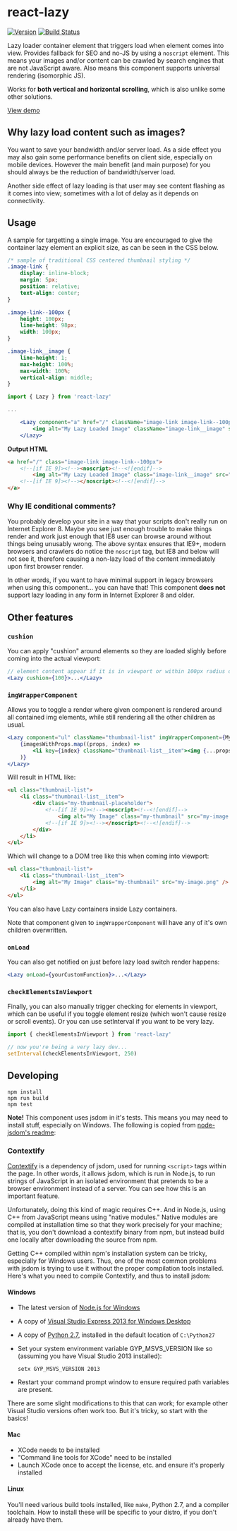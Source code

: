 # react-lazy
[![Version](http://img.shields.io/npm/v/react-lazy.svg)](https://www.npmjs.org/package/react-lazy)
[![Build Status](https://travis-ci.org/Merri/react-lazy.svg)](https://travis-ci.org/Merri/react-lazy)

Lazy loader container element that triggers load when element comes into view. Provides fallback for SEO and no-JS by
using a `noscript` element. This means your images and/or content can be crawled by search engines that are not
JavaScript aware. Also means this component supports universal rendering (isomorphic JS).

Works for **both vertical and horizontal scrolling**, which is also unlike some other solutions.

[View demo](https://merri.github.io/react-lazy/)

## Why lazy load content such as images?

You want to save your bandwidth and/or server load. As a side effect you may also gain some performance benefits on
client side, especially on mobile devices. However the main benefit (and main purpose) for you should always be the
reduction of bandwidth/server load.

Another side effect of lazy loading is that user may see content flashing as it comes into view; sometimes with a lot of
delay as it depends on connectivity.

## Usage

A sample for targetting a single image. You are encouraged to give the container lazy element an explicit size, as can
be seen in the CSS below.

```css
/* sample of traditional CSS centered thumbnail styling */
.image-link {
    display: inline-block;
    margin: 5px;
    position: relative;
    text-align: center;
}

.image-link--100px {
    height: 100px;
    line-height: 98px;
    width: 100px;
}

.image-link__image {
    line-height: 1;
    max-height: 100%;
    max-width: 100%;
    vertical-align: middle;
}
```

```jsx
import { Lazy } from 'react-lazy'

...

    <Lazy component="a" href="/" className="image-link image-link--100px">
        <img alt="My Lazy Loaded Image" className="image-link__image" src="my-lazy-loaded-image.png" />
    </Lazy>
```

**Output HTML**

```html
<a href="/" class="image-link image-link--100px">
    <!--[if IE 9]><!--><noscript><!--<![endif]-->
        <img alt="My Lazy Loaded Image" class="image-link__image" src="my-lazy-loaded-image.png" />
    <!--[if IE 9]><!--></noscript><!--<![endif]-->
</a>
```

### Why IE conditional comments?

You probably develop your site in a way that your scripts don't really run on Internet Explorer 8. Maybe you see just
enough trouble to make things render and work just enough that IE8 user can browse around without things being unusably
wrong. The above syntax ensures that IE9+, modern browsers and crawlers do notice the `noscript` tag, but IE8 and below
will not see it, therefore causing a non-lazy load of the content immediately upon first browser render.

In other words, if you want to have minimal support in legacy browsers when using this component... you can have that!
This component **does not** support lazy loading in any form in Internet Explorer 8 and older.

## Other features

### `cushion`

You can apply "cushion" around elements so they are loaded slighly before coming into the actual viewport:

```jsx
// element content appear if it is in viewport or within 100px radius of it
<Lazy cushion={100}>...</Lazy>
```

### `imgWrapperComponent`

Allows you to toggle a render where given component is rendered around all contained img elements, while still rendering
all the other children as usual.

```jsx
<Lazy component="ul" className="thumbnail-list" imgWrapperComponent={MyThumbnailPlaceholder}>
    {imagesWithProps.map((props, index) =>
        <li key={index} className="thumbnail-list__item"><img {...props} /></li>
    )}
</Lazy>
```

Will result in HTML like:

```html
<ul class="thumbnail-list">
    <li class="thumbnail-list__item">
        <div class="my-thumbnail-placeholder">
            <!--[if IE 9]><!--><noscript><!--<![endif]-->
                <img alt="My Image" class="my-thumbnail" src="my-image.png" />
            <!--[if IE 9]><!--></noscript><!--<![endif]-->
        </div>
    </li>
</ul>
```

Which will change to a DOM tree like this when coming into viewport:

```html
<ul class="thumbnail-list">
    <li class="thumbnail-list__item">
        <img alt="My Image" class="my-thumbnail" src="my-image.png" />
    </li>
</ul>
```

You can also have Lazy containers inside Lazy containers.

Note that component given to `imgWrapperComponent` will have any of it's own children overwritten.

### `onLoad`

You can also get notified on just before lazy load switch render happens:

```jsx
<Lazy onLoad={yourCustomFunction}>...</Lazy>
```

### `checkElementsInViewport`

Finally, you can also manually trigger checking for elements in viewport, which can be useful if you toggle element
resize (which won't cause resize or scroll events). Or you can use setInterval if you want to be very lazy.

```js
import { checkElementsInViewport } from 'react-lazy'

// now you're being a very lazy dev...
setInterval(checkElementsInViewport, 250)
```

## Developing

```
npm install
npm run build
npm test
```

**Note!** This component uses jsdom in it's tests. This means you may need to install stuff, especially on
Windows. The following is copied from [node-jsdom's readme](https://github.com/darrylwest/node-jsdom):

### Contextify

[Contextify](https://npmjs.org/package/contextify) is a dependency of jsdom, used for running `<script>` tags within the
page. In other words, it allows jsdom, which is run in Node.js, to run strings of JavaScript in an isolated environment
that pretends to be a browser environment instead of a server. You can see how this is an important feature.

Unfortunately, doing this kind of magic requires C++. And in Node.js, using C++ from JavaScript means using "native
modules." Native modules are compiled at installation time so that they work precisely for your machine; that is, you
don't download a contextify binary from npm, but instead build one locally after downloading the source from npm.

Getting C++ compiled within npm's installation system can be tricky, especially for Windows users. Thus, one of the most
common problems with jsdom is trying to use it without the proper compilation tools installed. Here's what you need to
compile Contextify, and thus to install jsdom:

#### Windows

- The latest version of [Node.js for Windows](http://nodejs.org/download/)
- A copy of [Visual Studio Express 2013 for Windows Desktop](http://www.visualstudio.com/downloads/download-visual-studio-vs#d-express-windows-desktop)
- A copy of [Python 2.7](http://www.python.org/download/), installed in the default location of `C:\Python27`
- Set your system environment variable GYP_MSVS_VERSION like so (assuming you have Visual Studio 2013 installed):
  ```shell
  setx GYP_MSVS_VERSION 2013
  ```

- Restart your command prompt window to ensure required path variables are present.

There are some slight modifications to this that can work; for example other Visual Studio versions often work too. But
it's tricky, so start with the basics!

#### Mac

- XCode needs to be installed
- "Command line tools for XCode" need to be installed
- Launch XCode once to accept the license, etc. and ensure it's properly installed

#### Linux

You'll need various build tools installed, like `make`, Python 2.7, and a compiler toolchain. How to install these will
be specific to your distro, if you don't already have them.
